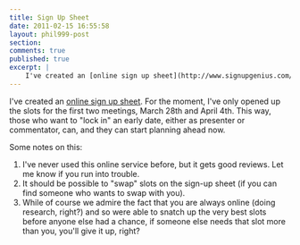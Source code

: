 ```yaml
---
title: Sign Up Sheet
date: 2011-02-15 16:55:58
layout: phil999-post
section:
comments: true
published: true
excerpt: |
    I've created an [online sign up sheet](http://www.signupgenius.com/go/philosophy). For the moment, I've only opened up the slots for the first two meetings...
---
```


I've created an [online sign up sheet](http://www.signupgenius.com/go/philosophy). For the moment, I've only opened up the slots for the first two meetings, March 28th and April 4th. This way, those who want to "lock in" an early date, either as presenter or commentator, can, and they can start planning ahead now.

Some notes on this: 

1. I've never used this online service before, but it gets good reviews. Let me know if you run into trouble.
2. It should be possible to "swap" slots on the sign-up sheet (if you can find someone who wants to swap with you).
3. While of course we admire the fact that you are always online (doing research, right?) and so were able to snatch up the very best slots before anyone else had a chance, if someone else needs that slot more than you, you'll give it up, right?